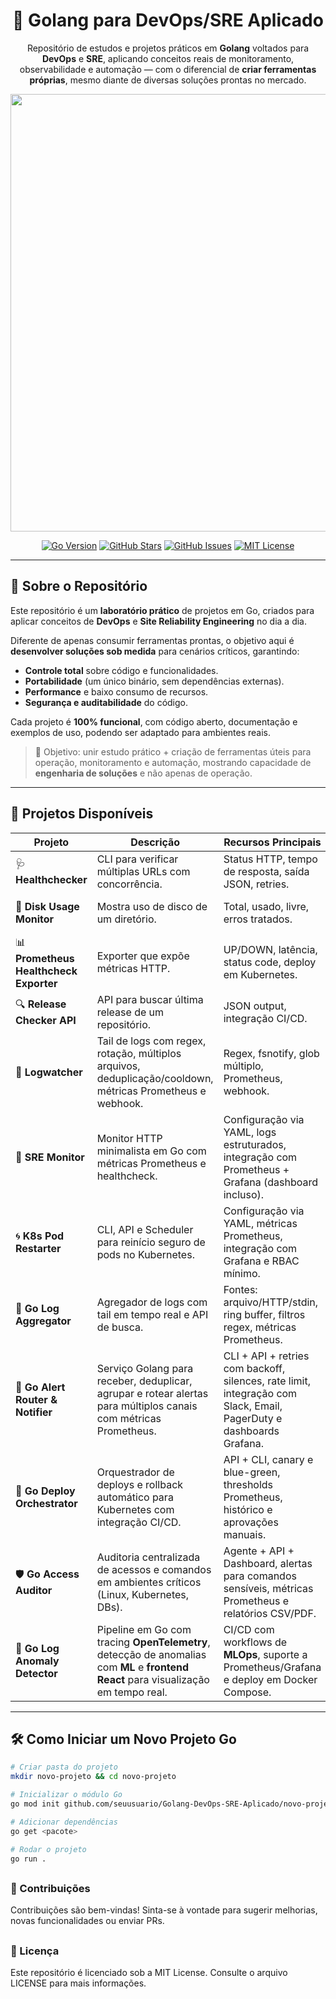 <div align="center">
  <h1>🚀 Golang para DevOps/SRE Aplicado </h1>
  <p>Repositório de estudos e projetos práticos em <strong>Golang</strong> voltados para <strong>DevOps</strong> e <strong>SRE</strong>, aplicando conceitos reais de monitoramento, observabilidade e automação — com o diferencial de <strong>criar ferramentas próprias</strong>, mesmo diante de diversas soluções prontas no mercado.</p>
  
  <img src="https://res.cloudinary.com/practicaldev/image/fetch/s--fu79u6To--/c_limit%2Cf_auto%2Cfl_progressive%2Cq_auto%2Cw_880/https://github.com/kodelint/blog-assets/raw/main/images/02-learn-go.png" width="700"/>
  
  <!-- Badges -->
  <p>
    <a href="https://go.dev/"><img src="https://img.shields.io/badge/Go-1.24+-blue.svg?style=for-the-badge&logo=go" alt="Go Version"></a>
    <a href="https://github.com/viniciushammett/Golang-DevOps-SRE-Aplicado/stargazers"><img src="https://img.shields.io/github/stars/viniciushammett/Golang-DevOps-SRE-Aplicado?style=for-the-badge" alt="GitHub Stars"></a>
    <a href="https://github.com/viniciushammett/Golang-DevOps-SRE-Aplicado/issues"><img src="https://img.shields.io/github/issues/viniciushammett/Golang-DevOps-SRE-Aplicado?style=for-the-badge" alt="GitHub Issues"></a>
    <a href="LICENSE"><img src="https://img.shields.io/badge/license-MIT-green.svg?style=for-the-badge" alt="MIT License"></a>
  </p>
</div>

---

## 📌 Sobre o Repositório

Este repositório é um **laboratório prático** de projetos em Go, criados para aplicar conceitos de **DevOps** e **Site Reliability Engineering** no dia a dia.

Diferente de apenas consumir ferramentas prontas, o objetivo aqui é **desenvolver soluções sob medida** para cenários críticos, garantindo:

- **Controle total** sobre código e funcionalidades.
- **Portabilidade** (um único binário, sem dependências externas).
- **Performance** e baixo consumo de recursos.
- **Segurança e auditabilidade** do código.

Cada projeto é **100% funcional**, com código aberto, documentação e exemplos de uso, podendo ser adaptado para ambientes reais.

> 🎯 Objetivo: unir estudo prático + criação de ferramentas úteis para operação, monitoramento e automação, mostrando capacidade de **engenharia de soluções** e não apenas de operação.

---

## 📂 Projetos Disponíveis

| Projeto | Descrição | Recursos Principais | Link |
|---------|-----------|--------------------|------|
| 🩺 **Healthchecker** | CLI para verificar múltiplas URLs com concorrência. | Status HTTP, tempo de resposta, saída JSON, retries. | [📄 Leia mais](./go-healthcheck/README.md) |
| 💽 **Disk Usage Monitor** | Mostra uso de disco de um diretório. | Total, usado, livre, erros tratados. | [📄 Leia mais](./go-diskmonitor/README.md) |
| 📊 **Prometheus Healthcheck Exporter** | Exporter que expõe métricas HTTP. | UP/DOWN, latência, status code, deploy em Kubernetes. | [📄 Leia mais](./prometheus-healthcheck-exporter/README.md) |
| 🔍 **Release Checker API** | API para buscar última release de um repositório. | JSON output, integração CI/CD. | [📄 Leia mais](./release-checker-api/README.md) |
| 🧾 **Logwatcher** | Tail de logs com regex, rotação, múltiplos arquivos, deduplicação/cooldown, métricas Prometheus e webhook. | Regex, fsnotify, glob múltiplo, Prometheus, webhook. | [📄 Leia mais](./logwatcher/README.md) |
| 📡 **SRE Monitor** | Monitor HTTP minimalista em Go com métricas Prometheus e healthcheck. | Configuração via YAML, logs estruturados, integração com Prometheus + Grafana (dashboard incluso). | [📄 Leia mais](./go-sre-monitor/README.md) |
| 🌀 **K8s Pod Restarter** | CLI, API e Scheduler para reinício seguro de pods no Kubernetes. | Configuração via YAML, métricas Prometheus, integração com Grafana e RBAC mínimo. | [📄 Leia mais](./k8s-pod-restarter/README.md) |
| 🧩 **Go Log Aggregator** | Agregador de logs com tail em tempo real e API de busca. | Fontes: arquivo/HTTP/stdin, ring buffer, filtros regex, métricas Prometheus. | [📄 Leia mais](./go-log-aggregator/README.md) |
| 🚨 **Go Alert Router & Notifier** | Serviço Golang para receber, deduplicar, agrupar e rotear alertas para múltiplos canais com métricas Prometheus. | CLI + API + retries com backoff, silences, rate limit, integração com Slack, Email, PagerDuty e dashboards Grafana. | [📄 Leia mais](./go-alert-router/README.md) |
| 🚀 **Go Deploy Orchestrator** | Orquestrador de deploys e rollback automático para Kubernetes com integração CI/CD. | API + CLI, canary e blue-green, thresholds Prometheus, histórico e aprovações manuais. | [📄 Leia mais](./go-deploy-orchestrator/README.md) |
| 🛡 **Go Access Auditor** | Auditoria centralizada de acessos e comandos em ambientes críticos (Linux, Kubernetes, DBs). | Agente + API + Dashboard, alertas para comandos sensíveis, métricas Prometheus e relatórios CSV/PDF. | [📄 Leia mais](./go-access-auditor/README.md) |
| 🤖 **Go Log Anomaly Detector** | Pipeline em Go com tracing **OpenTelemetry**, detecção de anomalias com **ML** e **frontend React** para visualização em tempo real. | CI/CD com workflows de **MLOps**, suporte a Prometheus/Grafana e deploy em Docker Compose. | [📄 Leia mais](./go-log-anomaly-detector/README.md) |

---

## 🛠 Como Iniciar um Novo Projeto Go

```bash
# Criar pasta do projeto
mkdir novo-projeto && cd novo-projeto

# Inicializar o módulo Go
go mod init github.com/seuusuario/Golang-DevOps-SRE-Aplicado/novo-projeto

# Adicionar dependências
go get <pacote>

# Rodar o projeto
go run .
```
##
### 🤝 Contribuições
Contribuições são bem-vindas!
Sinta-se à vontade para sugerir melhorias, novas funcionalidades ou enviar PRs.
##
### 📜 Licença
Este repositório é licenciado sob a MIT License.
Consulte o arquivo LICENSE para mais informações.
